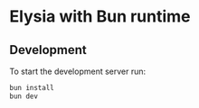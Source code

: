 # Elysia with Bun runtime

## Development
To start the development server run:
```bash
bun install
bun dev
```
